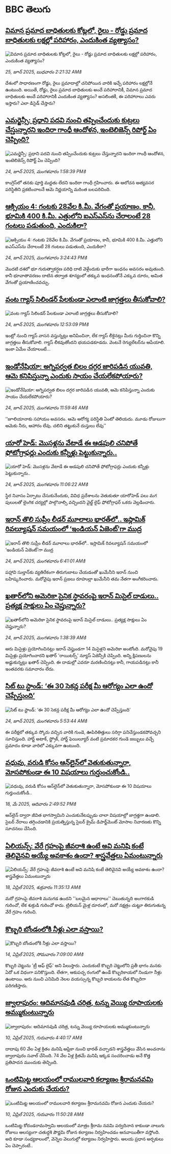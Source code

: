 # BBC తెలుగు## [విమాన ప్రమాద బాధితులకు కోట్లలో, రైలు - రోడ్డు ప్రమాద బాధితులకు లక్షల్లో పరిహారం, ఎందుకింత వ్యత్యాసం?](https://www.bbc.com/telugu/articles/c4gkw8nnlw9o?at_campaign=githubrss)![విమాన ప్రమాద బాధితులకు కోట్లలో, రైలు - రోడ్డు ప్రమాద బాధితులకు లక్షల్లో పరిహారం, ఎందుకింత వ్యత్యాసం?](https://ichef.bbci.co.uk/ace/ws/240/cpsprodpb/7aa4/live/12fe1f80-516b-11f0-9387-19c7f3f4293a.png)_25, జూన్ 2025, బుధవారం 2:21:32 AMకి_దేశంలో సాధారణంగా రోడ్డు, రైలు ప్రమాదాల్లో చనిపోయిన వారికి ఇచ్చే పరిహారం లక్షల్లోనే ఉంటుంది. అయితే, రోడ్డు, రైలు ప్రమాద బాధితులకు అందే పరిహారానికీ, విమాన ప్రమాద బాధితులకు అందే పరిహారానికీ ఎందుకింత వ్యత్యాసం? అసలింతకీ, ఈ పరిహారాలు ఎవరు ఇస్తారు? ఎలా డిసైడ్ చేస్తారు?## [ఎమర్జెన్సీ: ప్రధాని పదవి నుంచి తప్పించేందుకు కుట్రలు చేస్తున్నారని ఇందిరా గాంధీ ఆందోళన, ఇంటెలిజెన్స్ రిపోర్ట్ ఏం చెప్పింది?](https://www.bbc.com/telugu/articles/c8rpjrx33z7o?at_campaign=githubrss)![ఎమర్జెన్సీ: ప్రధాని పదవి నుంచి తప్పించేందుకు కుట్రలు చేస్తున్నారని ఇందిరా గాంధీ ఆందోళన, ఇంటెలిజెన్స్ రిపోర్ట్ ఏం చెప్పింది?](https://ichef.bbci.co.uk/ace/ws/240/cpsprodpb/1a39/live/ec7fea20-5168-11f0-a2ff-17a82c2e8bc4.jpg)_24, జూన్ 2025, మంగళవారం 1:58:39 PMకి_కాంగ్రెస్‌లో తనకు పూర్తి మద్దతు లేదని ఇందిరా గాంధీ గ్రహించారు. ఈ ఆలోచన అత్యవసర పరిస్థితిని ప్రకటించాలనే ఆమె నిర్ణయాన్ని మరింత బలపరిచింది.## [ఆక్సియం 4: గంటకు 28వేల కి.మీ. వేగంతో ప్రయాణం, కానీ, భూమికి 400 కి.మీ. ఎత్తులోని ఐఎస్ఎస్‌ను చేరాలంటే 28 గంటలు పడుతుంది, ఎందుకిలా?](https://www.bbc.com/telugu/articles/c7vrdq49r8no?at_campaign=githubrss)![ఆక్సియం 4: గంటకు 28వేల కి.మీ. వేగంతో ప్రయాణం, కానీ, భూమికి 400 కి.మీ. ఎత్తులోని ఐఎస్ఎస్‌ను చేరాలంటే 28 గంటలు పడుతుంది, ఎందుకిలా?](https://ichef.bbci.co.uk/ace/standard/240/cpsprodpb/6daf/live/e75b6050-510f-11f0-8485-7bd50fa63665.jpg)_24, జూన్ 2025, మంగళవారం 3:24:43 PMకి_మొదటి దశలో భూ గురుత్వాకర్షణ పరిధి దాటి వెళ్లేందుకు భారీగా ఇంధనం అవసరం అవుతుంది. కానీ భూవాతావరణం దాటిన తర్వాత శూన్యంలో తక్కువ ఇంధనంతోనే ఎక్కువ దూరం, అమిత వేగంతో ప్రయాణించవచ్చు.## [వంట గ్యాస్ సిలిండర్ పేలకుండా  ఎలాంటి  జాగ్రత్తలు తీసుకోవాలి? ](https://www.bbc.com/telugu/articles/cz7leglj3dzo?at_campaign=githubrss)![వంట గ్యాస్ సిలిండర్ పేలకుండా  ఎలాంటి  జాగ్రత్తలు తీసుకోవాలి? ](https://ichef.bbci.co.uk/ace/ws/240/cpsprodpb/7901/live/bfce8040-50f0-11f0-8c47-237c2e4015f5.png)_24, జూన్ 2025, మంగళవారం 12:53:09 PMకి_ఇంట్లో నుంచి గ్యాస్ వాసన వస్తున్నట్లు అనిపించినా, లేక గ్యాస్ లీకైనట్లు మీరు గుర్తించినా కొన్ని జాగ్రత్తలు తీసుకోవాలి. గ్యాస్ లీకవుతోందని భయపడకూడదు. వెంటనే రెగ్యులేటర్‌ను ఆపేయాలి. ఇంకా ఏమేం చేయాలంటే...## [ఇండోనేషియా: అగ్నిపర్వత బిలం దగ్గర  జారిపడిన యువతి, ఆమె కనిపిస్తున్నా ఎందుకు సాయం చేయలేకపోయారు?](https://www.bbc.com/telugu/articles/cy5wk97w5q9o?at_campaign=githubrss)![ఇండోనేషియా: అగ్నిపర్వత బిలం దగ్గర  జారిపడిన యువతి, ఆమె కనిపిస్తున్నా ఎందుకు సాయం చేయలేకపోయారు?](https://ichef.bbci.co.uk/ace/ws/240/cpsprodpb/5ed1/live/fca1c4e0-50dd-11f0-bf9e-f766f85d0a4c.jpg)_24, జూన్ 2025, మంగళవారం 11:59:46 AMకి_‘‘జూలియానాకు సహాయం అవసరం. ఆమె ఆరోగ్య పరిస్థితి ఏంటో తెలియదు. మూడు రోజులుగా ఆమెకు నీరు, ఆహారం లేవు. చలిని తట్టుకునే దుస్తులు లేవు’’## [యారో హెడ్: మొసళ్లను వేటాడే ఈ ఆడపులి చనిపోతే ఫోటోగ్రాఫర్లు ఎందుకు కన్నీళ్లు పెట్టుకున్నారు..](https://www.bbc.com/telugu/articles/c9w15v4gd5go?at_campaign=githubrss)![యారో హెడ్: మొసళ్లను వేటాడే ఈ ఆడపులి చనిపోతే ఫోటోగ్రాఫర్లు ఎందుకు కన్నీళ్లు పెట్టుకున్నారు..](https://ichef.bbci.co.uk/ace/ws/240/cpsprodpb/e2ff/live/b6ccbea0-50cb-11f0-86d5-3b52b53af158.jpg)_24, జూన్ 2025, మంగళవారం 11:06:22 AMకి_స్థిర నివాసం ఏర్పాటు చేసుకునేందుకు, వివిధ ప్రదేశాలను వెతుకుతూ యారోహెడ్  పలు మగ పులులతో లైంగిక చర్యల్లో పాల్గొనాల్సి వచ్చిందని వైల్డ్ లైఫ్ ఫోటోగ్రాఫర్ ఒకరు వెల్లడించారు.## [ఇరాన్ తొలి సుప్రీం లీడర్ మూలాలు భారత్‌లో.. ఇస్లామిక్ రివల్యూషన్ సమయంలో ‘ఇండియన్ ఏజెంట్’గా ముద్ర](https://www.bbc.com/telugu/articles/ckgdn125w27o?at_campaign=githubrss)![ఇరాన్ తొలి సుప్రీం లీడర్ మూలాలు భారత్‌లో.. ఇస్లామిక్ రివల్యూషన్ సమయంలో ‘ఇండియన్ ఏజెంట్’గా ముద్ర](https://ichef.bbci.co.uk/ace/ws/240/cpsprodpb/a0ff/live/c2177190-50be-11f0-a466-d54f65b60deb.jpg)_24, జూన్ 2025, మంగళవారం 6:41:01 AMకి_పహ్లావి సుల్తాన్‌కు వ్యతిరేకంగా తిరుగుబాటు చేయడంతో ఖుమేనీని ఇరాన్‌ నుంచి బహిష్కరించారు. మరోవైపు ఇరాన్ ప్రజలు రూహుల్లా ఖుమేనీని తమ నేతగా అంగీకరించారు.## [ఖతార్‌లోని అమెరికా సైనిక స్థావరంపై ఇరాన్ మిసైల్ దాడులు.. ప్రత్యక్ష సాక్షులు ఏం చెప్తున్నారు?](https://www.bbc.com/telugu/articles/c2ezgz4kvxyo?at_campaign=githubrss)![ఖతార్‌లోని అమెరికా సైనిక స్థావరంపై ఇరాన్ మిసైల్ దాడులు.. ప్రత్యక్ష సాక్షులు ఏం చెప్తున్నారు?](https://ichef.bbci.co.uk/ace/ws/240/cpsprodpb/548f/live/fc4f0c70-509a-11f0-a466-d54f65b60deb.jpg)_24, జూన్ 2025, మంగళవారం 1:38:39 AMకి_ఆరు మిసైళ్లు ప్రయోగించినట్లు ఇరాన్ చెప్తుండగా 14 మిసైళ్లని అమెరికా అంటోంది. 
మరోవైపు 19 మిసైళ్లు ప్రయోగించారని ఖతార్ 'రాయిటర్స్' న్యూస్ ఏజెన్సీకి చెప్పింది. 
అన్ని క్షిపణులను అడ్డుకున్నట్లు ఖతార్ చెప్పింది.
ఈ దాడుల్లో ఎవరూ మరణించినట్లు కానీ, గాయపడినట్లు కానీ ఇంతవరకు సమాచారం లేదు.## [సిట్ టు స్టాండ్: ‘ఈ 30 సెకన్ల పరీక్ష మీ ఆరోగ్యం ఎలా ఉందో చెప్పేస్తుంది’](https://www.bbc.com/telugu/articles/cde2l4w0kw6o?at_campaign=githubrss)![సిట్ టు స్టాండ్: ‘ఈ 30 సెకన్ల పరీక్ష మీ ఆరోగ్యం ఎలా ఉందో చెప్పేస్తుంది’](https://ichef.bbci.co.uk/ace/ws/240/cpsprodpb/972c/live/1fbfe110-1460-11f0-b234-07dc7691c360.jpg)_24, జూన్ 2025, మంగళవారం 5:53:44 AMకి_ఈ పరీక్షలో తక్కువ స్కోరు వచ్చిన వారికి గుండె, ఊపిరితిత్తులు సరిగ్గా పనిచేస్తుండకపోవచ్చని సూచిస్తుంది. హార్ట్ అటాక్, స్ట్రోక్, హార్ట్ ఫెయిల్యూర్ వంటి ప్రమాదకర గుండె జబ్బులు వచ్చే ప్రమాదం కూడా వారిలో ఎక్కువగా ఉంటుంది.## [వధువు, వరుడి కోసం ఆన్‌లైన్‌లో వెతుకుతున్నారా, మోసపోకుండా ఈ 10 విషయాలు గుర్తుంచుకోండి..](https://www.bbc.com/telugu/articles/c5yrny82136o?at_campaign=githubrss)![వధువు, వరుడి కోసం ఆన్‌లైన్‌లో వెతుకుతున్నారా, మోసపోకుండా ఈ 10 విషయాలు గుర్తుంచుకోండి..](https://ichef.bbci.co.uk/ace/ws/240/cpsprodpb/74cc/live/3f04f8a0-28fe-11f0-8c66-ebf25fc2cfef.jpg)_18, మే 2025, ఆదివారం 2:49:52 PMకి_ఆన్‌లైన్ ద్వారా జీవిత భాగస్వామిని ఎంచుకునేటప్పుడు చాలా విషయాల్లో జాగ్రత్తగా ఉండాలి. సైబర్ నేరాలు తగ్గించడానికి ప్రయత్నిస్తున్న సైబర్ క్రైమ్ డిపార్ట్‌మెంట్ మోసాల నివారణకు కొన్ని సూచనలు చేసింది.## [ఏలియన్స్: వేరే గ్రహంపై జీవరాశి ఉంటే అవి మనిషి కంటే తెలివైనవి అయ్యే అవకాశం ఉందా? శాస్త్రవేత్తలు ఏమంటున్నారు](https://www.bbc.com/telugu/articles/cn7xelz1r85o?at_campaign=githubrss)![ఏలియన్స్: వేరే గ్రహంపై జీవరాశి ఉంటే అవి మనిషి కంటే తెలివైనవి అయ్యే అవకాశం ఉందా? శాస్త్రవేత్తలు ఏమంటున్నారు](https://ichef.bbci.co.uk/ace/ws/240/cpsprodpb/b07b/live/a29a56f0-1b9b-11f0-a455-cf1d5f751d2f.png)_18, ఏప్రిల్ 2025, శుక్రవారం 11:35:13 AMకి_మరో గ్రహంపై జీవరాశి మనుగడ ఉందని ''బలమైన ఆధారాలు'' చెబుతున్నది అంగారకుడి గురించో, లేక శుక్రుడి గురించో కాదు. ట్రిలియన్ మైళ్ల దూరంలో, మరో నక్షత్రం చుట్టూ తిరుగుతున్న వేరే గ్రహం గురించి.## [కొబ్బరి బోండంలోకి నీళ్లు ఎలా వస్తాయి?](https://www.bbc.com/telugu/articles/czjn4mzxxy8o?at_campaign=githubrss)![కొబ్బరి బోండంలోకి నీళ్లు ఎలా వస్తాయి?](https://ichef.bbci.co.uk/ace/ws/240/cpsprodpb/46c5/live/684a55e0-18fd-11f0-8b11-7756b7b808cc.jpg)_14, ఏప్రిల్ 2025, సోమవారం 7:09:00 AMకి_కొబ్బరి చెట్టును 'ట్రీ ఆఫ్ లైఫ్' అని పిలుస్తారు. ఎందుకంటే కొబ్బరి చెట్టులోని ప్రతీ భాగం మనకు ఏదో ఒక విధంగా పనికొస్తుంది. లేతగా, ఆకుపచ్చ రంగులో ఉండే కొబ్బరికాయలో నిండుగా నీళ్లు ఉంటాయి. ఆరు నుంచి ఎనిమిది నెలల వయస్సున్న కొబ్బరి కాయలను లేత కొబ్బరిగా పరిగణిస్తారు.## [జ్వాలాపురం: ఆదిమానవుడి చరిత్ర, టన్ను వెయ్యి రూపాయలకు అమ్ముకుంటున్నారు ](https://www.bbc.com/telugu/articles/creqqnwdd5qo?at_campaign=githubrss)![జ్వాలాపురం: ఆదిమానవుడి చరిత్ర, టన్ను వెయ్యి రూపాయలకు అమ్ముకుంటున్నారు ](https://ichef.bbci.co.uk/ace/ws/240/cpsprodpb/765e/live/b472e2d0-15b4-11f0-842b-a7355694993d.jpg)_10, ఏప్రిల్ 2025, గురువారం 4:40:17 AMకి_దాదాపు 60 వేల ఏళ్ల క్రితం మనిషి ఆఫ్రికా నుంచి భారత్ వచ్చాడని శాస్త్రవేత్తలు వేసిన అంచనాను జ్వాలాపురం సవాల్ చేసింది. 74 వేల ఏళ్ల క్రితమే మనిషి ఇక్కడ సంచరించాడు అనే కొత్త ప్రతిపాదన ముందుకు తెచ్చింది.## [ఒంటిమిట్ట ఆలయంలో రాములవారి కల్యాణం శ్రీరామనవమి రోజున ఎందుకు చేయరు?](https://www.bbc.com/telugu/articles/ce822j5e465o?at_campaign=githubrss)![ఒంటిమిట్ట ఆలయంలో రాములవారి కల్యాణం శ్రీరామనవమి రోజున ఎందుకు చేయరు?](https://ichef.bbci.co.uk/ace/ws/240/cpsprodpb/fed5/live/25534d40-1601-11f0-b58a-6113af226972.jpg)_10, ఏప్రిల్ 2025, గురువారం 11:50:28 AMకి_ఒంటిమిట్ట కోదండరామస్వామి ఆలయంలో మాత్రం శ్రీరామ నవమి పర్వదినాన కాకుండా నాలుగు రోజులు ఆలస్యంగా చతుర్దశి పౌర్ణమి రోజున కల్యాణం నిర్వహించడం ఆనవాయితీగా వస్తోంది. అది కూడా సంధ్యకాలంలో, వెన్నెల వెలుగుల్లో కల్యాణం నిర్వహిస్తారు. ఆలయ ప్రధాన అర్చకులు ఏం చెప్పారంటే..
